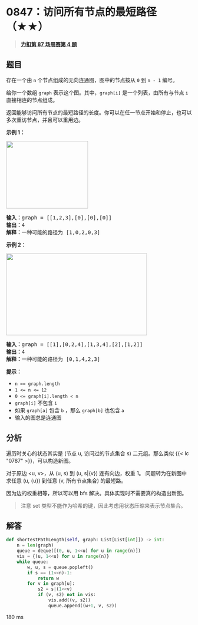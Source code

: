 # 0847：访问所有节点的最短路径（★★）


> <u>**[力扣第 87 场周赛第 4 题](https://leetcode.cn/problems/shortest-path-visiting-all-nodes/)**</u>

## 题目

<p>存在一个由 <code>n</code> 个节点组成的无向连通图，图中的节点按从 <code>0</code> 到 <code>n - 1</code> 编号。</p>

<p>给你一个数组 <code>graph</code> 表示这个图。其中，<code>graph[i]</code> 是一个列表，由所有与节点 <code>i</code> 直接相连的节点组成。</p>

<p>返回能够访问所有节点的最短路径的长度。你可以在任一节点开始和停止，也可以多次重访节点，并且可以重用边。</p>



<ol>
</ol>

<p><strong>示例 1：</strong></p>
<img alt="" src="https://assets.leetcode.com/uploads/2021/05/12/shortest1-graph.jpg" style="width: 222px; height: 183px;" />
<pre>
<strong>输入：</strong>graph = [[1,2,3],[0],[0],[0]]
<strong>输出：</strong>4
<strong>解释：</strong>一种可能的路径为 [1,0,2,0,3]</pre>

<p><strong>示例 2：</strong></p>

<p><img alt="" src="https://assets.leetcode.com/uploads/2021/05/12/shortest2-graph.jpg" style="width: 382px; height: 222px;" /></p>

<pre>
<strong>输入：</strong>graph = [[1],[0,2,4],[1,3,4],[2],[1,2]]
<strong>输出：</strong>4
<strong>解释：</strong>一种可能的路径为 [0,1,4,2,3]
</pre>



<p><strong>提示：</strong></p>

<ul>
<li><code>n == graph.length</code></li>
<li><code>1 &lt;= n &lt;= 12</code></li>
<li><code>0 &lt;= graph[i].length &lt; n</code></li>
<li><code>graph[i]</code> 不包含 <code>i</code></li>
<li>如果 <code>graph[a]</code> 包含 <code>b</code> ，那么 <code>graph[b]</code> 也包含 <code>a</code></li>
<li>输入的图总是连通图</li>
</ul>


## 分析

遍历时关心的状态其实是 (节点 u, 访问过的节点集合 s) 二元组。那么类似 {{< lc "0787" >}}，可以构造新图。

对于原边 <u, v>，从 (u, s) 到 (u, s|{v}) 连有向边，权重 1。
问题转为在新图中求任意 (u, {u}) 到任意 (v, 所有节点集合) 的最短路。

因为边的权重相等，所以可以用 bfs 解决。具体实现时不需要真的构造出新图。

> 注意 set 类型不能作为哈希的键，因此考虑用状态压缩来表示节点集合。

## 解答

```python
def shortestPathLength(self, graph: List[List[int]]) -> int:
    n = len(graph)
    queue = deque([(0, u, 1<<u) for u in range(n)])
    vis = {(u, 1<<u) for u in range(n)}
    while queue:
        w, u, s = queue.popleft()
        if s == (1<<n)-1:
            return w
        for v in graph[u]:
            s2 = s|(1<<v)
            if (v, s2) not in vis:
                vis.add((v, s2))
                queue.append((w+1, v, s2))
```
180 ms

